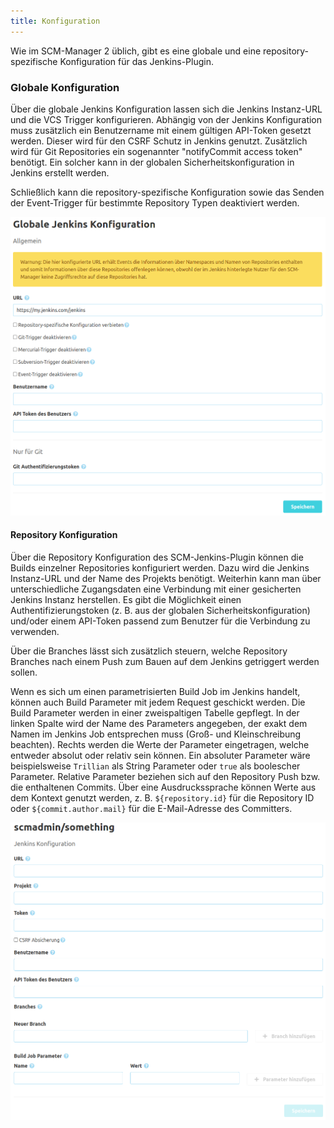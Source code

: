 ```yaml
---
title: Konfiguration
---
```

Wie im SCM-Manager 2 üblich, gibt es eine globale und eine repository-spezifische Konfiguration für das Jenkins-Plugin.

### Globale Konfiguration
Über die globale Jenkins Konfiguration lassen sich die Jenkins Instanz-URL und die VCS Trigger konfigurieren.
Abhängig von der Jenkins Konfiguration muss zusätzlich ein Benutzername mit einem gültigen API-Token gesetzt werden.
Dieser wird für den CSRF Schutz in Jenkins genutzt. Zusätzlich wird für Git Repositories ein sogenannter "notifyCommit
access token" benötigt. Ein solcher kann in der globalen Sicherheitskonfiguration in Jenkins erstellt werden.

Schließlich kann die repository-spezifische Konfiguration sowie das Senden der Event-Trigger für bestimmte Repository
Typen deaktiviert werden.

![Jenkins Globale Konfiguration](assets/global-config.png)

#### Repository Konfiguration
Über die Repository Konfiguration des SCM-Jenkins-Plugin können die Builds einzelner Repositories konfiguriert werden.
Dazu wird die Jenkins Instanz-URL und der Name des Projekts benötigt. 
Weiterhin kann man über unterschiedliche Zugangsdaten eine Verbindung mit einer gesicherten Jenkins Instanz herstellen.
Es gibt die Möglichkeit einen Authentifizierungstoken (z. B. aus der globalen Sicherheitskonfiguration) und/oder einem
API-Token passend zum Benutzer für die Verbindung zu verwenden. 

Über die Branches lässt sich zusätzlich steuern, welche Repository Branches nach einem Push zum Bauen auf dem Jenkins getriggert werden sollen.

Wenn es sich um einen parametrisierten Build Job im Jenkins handelt, können auch Build Parameter mit jedem Request geschickt werden. 
Die Build Parameter werden in einer zweispaltigen Tabelle gepflegt. 
In der linken Spalte wird der Name des Parameters angegeben, der exakt dem Namen im Jenkins Job entsprechen muss (Groß- und Kleinschreibung beachten).
Rechts werden die Werte der Parameter eingetragen, welche entweder absolut oder relativ sein können. 
Ein absoluter Parameter wäre beispielsweise `Trillian` als String Parameter oder `true` als boolescher Parameter. 
Relative Parameter beziehen sich auf den Repository Push bzw. die enthaltenen Commits.
Über eine Ausdruckssprache können Werte aus dem Kontext genutzt werden, z. B. `${repository.id}` für die Repository ID oder `${commit.author.mail}` für die E-Mail-Adresse des Committers.

![Jenkins Repository Konfiguration](assets/repo-config.png)

